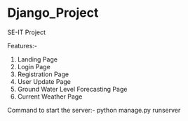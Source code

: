 # Django_Project
SE-IT Project

Features:-
1. Landing Page
2. Login Page
3. Registration Page
4. User Update Page
5. Ground Water Level Forecasting Page
6. Current Weather Page

Command to start the server:-
python manage.py runserver

